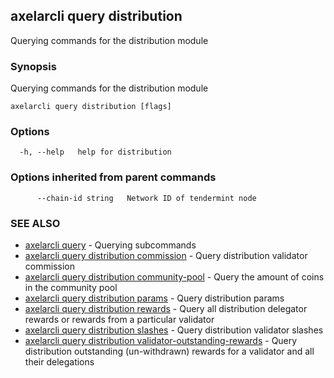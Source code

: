 ## axelarcli query distribution

Querying commands for the distribution module

### Synopsis

Querying commands for the distribution module

```
axelarcli query distribution [flags]
```

### Options

```
  -h, --help   help for distribution
```

### Options inherited from parent commands

```
      --chain-id string   Network ID of tendermint node
```

### SEE ALSO

- [axelarcli query](axelarcli_query.md)	 - Querying subcommands
- [axelarcli query distribution commission](axelarcli_query_distribution_commission.md)	 - Query distribution validator commission
- [axelarcli query distribution community-pool](axelarcli_query_distribution_community-pool.md)	 - Query the amount of coins in the community pool
- [axelarcli query distribution params](axelarcli_query_distribution_params.md)	 - Query distribution params
- [axelarcli query distribution rewards](axelarcli_query_distribution_rewards.md)	 - Query all distribution delegator rewards or rewards from a particular validator
- [axelarcli query distribution slashes](axelarcli_query_distribution_slashes.md)	 - Query distribution validator slashes
- [axelarcli query distribution validator-outstanding-rewards](axelarcli_query_distribution_validator-outstanding-rewards.md)	 - Query distribution outstanding (un-withdrawn) rewards for a validator and all their delegations
